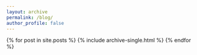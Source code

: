 ```yaml
---
layout: archive
permalink: /blog/
author_profile: false
---
```


{% for post in site.posts %}
  {% include archive-single.html %}
{% endfor %}
